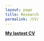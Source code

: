 ```yaml
---
layout: page
title: Research
permalink: /CV/
---
```


**[My lastest CV](https://github.com/hoanguc3m/Talk/raw/master/CV.pdf)**